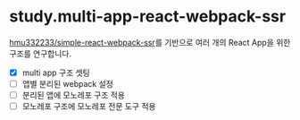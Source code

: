 # study.multi-app-react-webpack-ssr

[hmu332233/simple-react-webpack-ssr](https://github.com/hmu332233/simple-react-webpack-ssr)를 기반으로 여러 개의 React App을 위한 구조를 연구합니다.

- [x] multi app 구조 셋팅
- [ ] 앱별 분리된 webpack 설정
- [ ] 분리된 앱에 모노레포 구조 적용
- [ ] 모노레포 구조에 모노레포 전문 도구 적용
